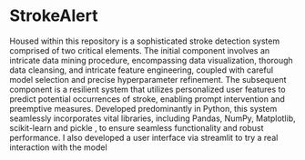 # StrokeAlert
Housed within this repository is a sophisticated stroke detection system comprised of two critical elements. The initial component involves an intricate data mining procedure, encompassing data visualization, thorough data cleansing, and intricate feature engineering, coupled with careful model selection and precise hyperparameter refinement. The subsequent component is a resilient system that utilizes personalized user features to predict potential occurrences of stroke, enabling prompt intervention and preemptive measures. Developed predominantly in Python, this system seamlessly incorporates vital libraries, including Pandas, NumPy, Matplotlib, scikit-learn and pickle , to ensure seamless functionality and robust performance.
I also developed a user interface via streamlit to try a real interaction with the model
